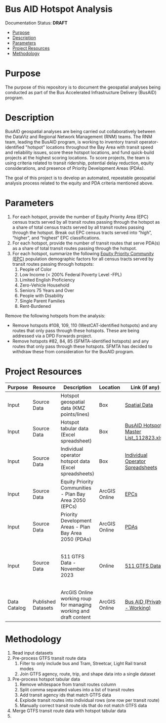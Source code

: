# Bus AID Hotspot Analysis <!-- omit in toc -->

Documentation Status: **DRAFT**

- [Purpose](#purpose)
- [Description](#description)
- [Parameters](#parameters)
- [Project Resources](#project-resources)
- [Methodology](#methodology)

# Purpose
The purpose of this repository is to document the geospatial analyses being conducted as part of the Bus Accelerated Infrastructure Delivery (BusAID) program.  

# Description
BusAID geospatial analyses are being carried out collaboratively between the DataViz and Regional Network Management (RNM) teams. The RNM team, leading the BusAID program, is working to inventory transit operator-identified "hotspot" locations throughout the Bay Area with transit speed and reliability issues, score these hotspot locations, and fund quick-build projects at the highest scoring locations. To score projects, the team is using criteria related to transit ridership, potential delay reduction, equity considerations, and presence of Priority Development Areas (PDAs). 

The goal of this project is to develop an automated, repeatable geospatial analysis process related to the equity and PDA criteria mentioned above. 

# Parameters

1. For each hotspot, provide the number of Equity Priority Area (EPC) census tracts served by all transit routes passing through the hotspot as a share of total census tracts served by all transit routes passing through the hotspot. Break out EPC census tracts served into “high”, “higher”, and “highest” EPC classifications. 
2. For each hotspot, provide the number of transit routes that serve PDA(s) as a share of total transit routes passing through the hotspot.
3. For each hotspot, summarize the following [Equity Priority Community (EPC)](https://github.com/BayAreaMetro/Spatial-Analysis-Mapping-Projects/tree/master/Project-Documentation/Equity-Priority-Communities#summary-of-mtc-epc-demographic-factors--demographic-factor-definitions) population demographic factors for all census tracts served by transit routes passing through hotspots:
   1. People of Color
   2. Low Income (< 200% Federal Poverty Level -FPL)
   3. Limited English Proficiency
   4. Zero-Vehicle Household
   5. Seniors 75 Years and Over
   6. People with Disability	
   7. Single Parent Families	
   8. Rent-Burdened

Remove the following hotspots from the analysis:
- Remove hotspots #108, 109, 110 (WestCAT-identified hotspots) and any routes that only pass through these hotspots. These are being addressed via a DPD Forwards project.
- Remove hotspots #82, 84, 85 (SFMTA-identified hotspots) and any routes that only pass through these hotspots. SFMTA has decided to withdraw these from consideration for the BusAID program.

# Project Resources

| Purpose | Resource | Description | Location | Link (if any) | Access | Notes |
|--------|-----------|-------------|----------|---------------|--------|-------|
| Input | Source Data | Hotspot geospatial data (KMZ points/lines) | Box | [Spatial Data](https://mtcdrive.box.com/s/sg1xnjo4vo9m6khs9cmum70r6yhndgbh) | Internal Only  | |
| Input | Source Data | Hotspot tabular data (Excel spreadsheet) | Box | [BusAID Hotspot Master List_112823.xlsx](https://mtcdrive.box.com/s/tyl4c2yinhtgp42kzfdqohcg5kzy1kwh) | Internal Only | |
| Input | Source Data | Individual operator hotspot data (Excel spreadsheets) | Box | [Individual Operator Spreadsheets](https://mtcdrive.box.com/s/a60zuajafmaisllxhi7unwbbnlh48qql) | Internal Only | |
| Input | Source Data | Equity Priority Communities - Plan Bay Area 2050 (EPCs) | ArcGIS Online | [EPCs](https://mtc.maps.arcgis.com/home/item.html?id=28a03a46fe9c4df0a29746d6f8c633c8) | Public | |
| Input | Source Data | Priority Development Areas - Plan Bay Area 2050 (PDAs) | ArcGIS Online | [PDAs](https://mtc.maps.arcgis.com/home/item.html?id=4df9cb38d77346a289252ced4ffa0ca0) | Public | |
| Input | Source Data | 511 GTFS Data - November 2023 | Online | [511 GTFS Data](https://511.org/open-data/transit) | Public | Data pulled from the historic feed for November 2023 |
| Data Catalog | Published Datasets | ArcGIS Online working roup for managing working and draft content | ArcGIS Online | [Bus AID (Private - Working)](https://mtc.maps.arcgis.com/home/group.html?id=0ebbbd31731f41558becf30d5a210752#overview) | Project Collaborators | |

# Methodology

   1. Read input datasets
   2. Pre-process GTFS transit route data
      1. Filter to only include bus and Tram, Streetcar, Light Rail transit modes
      2. Join GTFS agency, route, trip, and shape data into a single dataset
   3. Pre-process hotspot tabular data
      1. Remove whitespace from transit routes column
      2. Split comma separated values into a list of transit routes
      3. Add transit agency ids that match GTFS data
      4. Explode transit routes into individual rows (one row per transit route)
      5. Manually correct transit route ids that do not match GTFS data
   4. Merge GTFS transit route data with hotspot tabular data
   5. 
